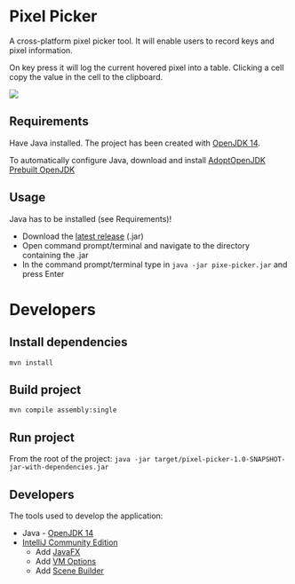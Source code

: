# Pixel Picker
A cross-platform pixel picker tool. It will enable users to record keys and pixel information.

On key press it will log the current hovered pixel into a table. 
Clicking a cell copy the value in the cell to the clipboard.

![](https://bartduisters.com/products/pixel-picker/1-0-0/pixel-picker-example.png)

## Requirements
Have Java installed. The project has been created with [OpenJDK 14](https://jdk.java.net/14/).

To automatically configure Java, download and install [AdoptOpenJDK Prebuilt OpenJDK](https://adoptopenjdk.net/)

## Usage
Java has to be installed (see Requirements)!
- Download the [latest release](https://github.com/bartduisters/pixel-picker/releases/) (.jar)
- Open command prompt/terminal and navigate to the directory containing the .jar
- In the command prompt/terminal type in `java -jar pixe-picker.jar` and press Enter

# Developers
## Install dependencies
`mvn install`

## Build project
`mvn compile assembly:single`

## Run project
From the root of the project:
```java -jar target/pixel-picker-1.0-SNAPSHOT-jar-with-dependencies.jar```

## Developers
The tools used to develop the application:
- Java - [OpenJDK 14](https://jdk.java.net/14/)
- [IntelliJ Community Edition](https://www.jetbrains.com/idea/)
    - Add [JavaFX](https://www.jetbrains.com/help/idea/javafx.html#add-javafx-lib)
    - Add [VM Options](https://www.jetbrains.com/help/idea/javafx.html#vm-options)
    - Add [Scene Builder](https://www.jetbrains.com/help/idea/opening-fxml-files-in-javafx-scene-builder.html#path_to_scene_builder)
    
